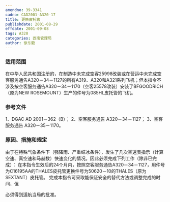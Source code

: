 ```yaml
---
amendno: 39-3341
cadno: CAD2001-A320-17
title: 更换皮托管
publishdate: 2001-08-29
effdate: 2001-09-08
tags: A320
categories: 西南管理局
author: 徐东毅
---
```


### 适用范围 
在中华人民共和国注册的，在制造中未完成空客25998改装或在营运中未完成空客服务通告A320－34－1127的所有A319、A320和A321系列飞机；但本指令不涉及按空客服务通告A320－34－1170（空客25578改装）安装了BFGOODRICH（原为NEW ROSEMOUNT）生产的件号为085HL皮托管的飞机。

<!--more-->
### 参考文件
1、DGAC AD 2001－362（B）；
 2、空客服务通告 A320－34－1127；
 3、空客服务通告 A320－35－1170。

### 原因、措施和规定 
由于在特殊气象条件下（强降雨、严重结冰条件），发生了几次空速表指示（计算空速、真空速和马赫数）快速变化的情况。因此必须完成下列工作（除非已完成）： 
在本指令生效后的24个月内，按照空客服务通告A320－34－1127，用件号为C16195AA的THALES皮托管更换件号为50620－10的THALES（原为SEXTANT）皮托管。 
完成本指令可采取能保证安全的替代方法或调整完成的时间，但
  
必须得到适航当局的批准。

